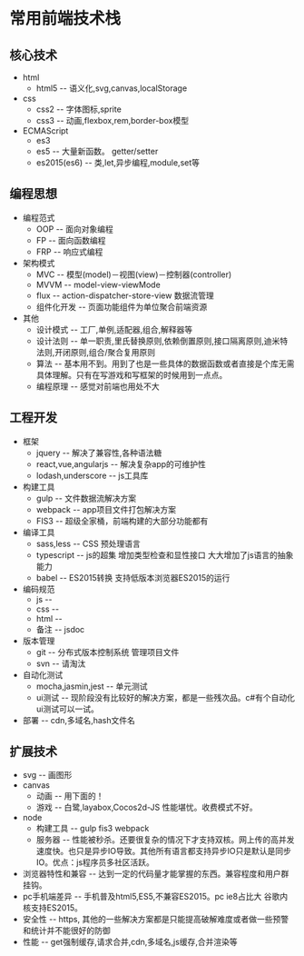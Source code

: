 # 常用前端技术栈

## 核心技术
* html
  * html5 -- 语义化,svg,canvas,localStorage
* css
  * css2 -- 字体图标,sprite
  * css3 -- 动画,flexbox,rem,border-box模型
* ECMAScript
  * es3
  * es5 -- 大量新函数。 getter/setter
  * es2015(es6) -- 类,let,异步编程,module,set等

## 编程思想
* 编程范式
  * OOP -- 面向对象编程
  * FP -- 面向函数编程
  * FRP -- 响应式编程
* 架构模式
  * MVC -- 模型(model)－视图(view)－控制器(controller)
  * MVVM -- model-view-viewMode
  * flux -- action-dispatcher-store-view 数据流管理
  * 组件化开发 -- 页面功能组件为单位聚合前端资源
* 其他
  * 设计模式 -- 工厂,单例,适配器,组合,解释器等
  * 设计法则 -- 单一职责,里氏替换原则,依赖倒置原则,接口隔离原则,迪米特法则,开闭原则,组合/聚合复用原则
  * 算法 -- 基本用不到。用到了也是一些具体的数据函数或者直接是个库无需具体理解。只有在写游戏和写框架的时候用到一点点。
  * 编程原理 -- 感觉对前端也用处不大

## 工程开发
* 框架
  * jquery -- 解决了兼容性,各种语法糖
  * react,vue,angularjs -- 解决复杂app的可维护性
  * lodash,underscore -- js工具库
* 构建工具
  * gulp -- 文件数据流解决方案
  * webpack -- app项目文件打包解决方案
  * FIS3 -- 超级全家桶，前端构建的大部分功能都有
* 编译工具
  * sass,less -- CSS 预处理语言
  * typescript -- js的超集 增加类型检查和显性接口 大大增加了js语言的抽象能力
  * babel -- ES2015转换 支持低版本浏览器ES2015的运行
* 编码规范
  * js -- 
  * css -- 
  * html -- 
  * 备注 -- jsdoc
* 版本管理
  * git -- 分布式版本控制系统 管理项目文件
  * svn -- 请淘汰
* 自动化测试
  * mocha,jasmin,jest -- 单元测试
  * ui测试 -- 现阶段没有比较好的解决方案，都是一些残次品。c#有个自动化ui测试可以一试。
* 部署 -- cdn,多域名,hash文件名
  

## 扩展技术
* svg -- 画图形
* canvas
  * 动画 -- 用下面的！
  * 游戏 -- 白鹭,layabox,Cocos2d-JS 性能堪忧。收费模式不好。
* node
  * 构建工具 -- gulp fis3 webpack
  * 服务器 -- 性能被秒杀。还要很复杂的情况下才支持双核。网上传的高并发速度快。也只是异步IO导致。其他所有语言都支持异步IO只是默认是同步IO。优点：js程序员多社区活跃。
* 浏览器特性和兼容 -- 达到一定的代码量才能掌握的东西。兼容程度和用户群挂钩。
* pc手机端差异 -- 手机普及html5,ES5,不兼容ES2015。pc ie8占比大 谷歌内核支持ES2015。
* 安全性 -- https, 其他的一些解决方案都是只能提高破解难度或者做一些预警和统计并不能很好的防御
* 性能 -- get强制缓存,请求合并,cdn,多域名,js缓存,合并渲染等
